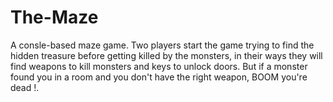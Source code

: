 # The-Maze
A consle-based maze game.
Two players start the game trying to find the hidden treasure before getting killed by the monsters, in their ways they will find weapons to kill monsters and keys to unlock doors. But if a monster found you in a room and you don't have the right weapon, BOOM you're dead !.
